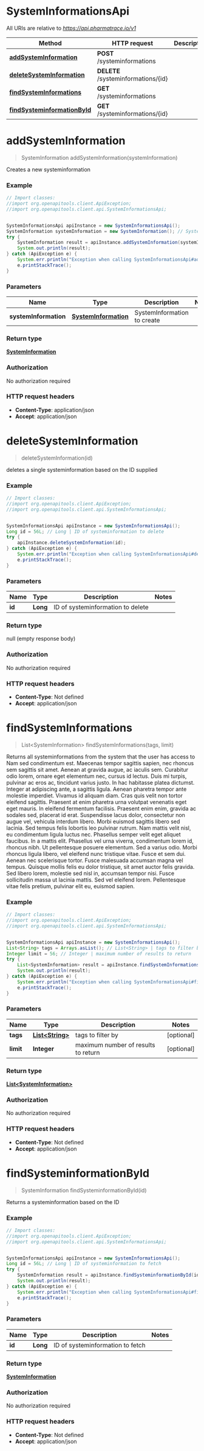 # SystemInformationsApi

All URIs are relative to *https://api.pharmatrace.io/v1*

Method | HTTP request | Description
------------- | ------------- | -------------
[**addSystemInformation**](SystemInformationsApi.md#addSystemInformation) | **POST** /systeminformations | 
[**deleteSystemInformation**](SystemInformationsApi.md#deleteSystemInformation) | **DELETE** /systeminformations/{id} | 
[**findSystemInformations**](SystemInformationsApi.md#findSystemInformations) | **GET** /systeminformations | 
[**findSysteminformationById**](SystemInformationsApi.md#findSysteminformationById) | **GET** /systeminformations/{id} | 


<a name="addSystemInformation"></a>
# **addSystemInformation**
> SystemInformation addSystemInformation(systemInformation)



Creates a new systeminformation

### Example
```java
// Import classes:
//import org.openapitools.client.ApiException;
//import org.openapitools.client.api.SystemInformationsApi;


SystemInformationsApi apiInstance = new SystemInformationsApi();
SystemInformation systemInformation = new SystemInformation(); // SystemInformation | SystemInformation to create
try {
    SystemInformation result = apiInstance.addSystemInformation(systemInformation);
    System.out.println(result);
} catch (ApiException e) {
    System.err.println("Exception when calling SystemInformationsApi#addSystemInformation");
    e.printStackTrace();
}
```

### Parameters

Name | Type | Description  | Notes
------------- | ------------- | ------------- | -------------
 **systemInformation** | [**SystemInformation**](SystemInformation.md)| SystemInformation to create |

### Return type

[**SystemInformation**](SystemInformation.md)

### Authorization

No authorization required

### HTTP request headers

 - **Content-Type**: application/json
 - **Accept**: application/json

<a name="deleteSystemInformation"></a>
# **deleteSystemInformation**
> deleteSystemInformation(id)



deletes a single systeminformation based on the ID supplied

### Example
```java
// Import classes:
//import org.openapitools.client.ApiException;
//import org.openapitools.client.api.SystemInformationsApi;


SystemInformationsApi apiInstance = new SystemInformationsApi();
Long id = 56L; // Long | ID of systeminformation to delete
try {
    apiInstance.deleteSystemInformation(id);
} catch (ApiException e) {
    System.err.println("Exception when calling SystemInformationsApi#deleteSystemInformation");
    e.printStackTrace();
}
```

### Parameters

Name | Type | Description  | Notes
------------- | ------------- | ------------- | -------------
 **id** | **Long**| ID of systeminformation to delete |

### Return type

null (empty response body)

### Authorization

No authorization required

### HTTP request headers

 - **Content-Type**: Not defined
 - **Accept**: application/json

<a name="findSystemInformations"></a>
# **findSystemInformations**
> List&lt;SystemInformation&gt; findSystemInformations(tags, limit)



Returns all systeminformations from the system that the user has access to Nam sed condimentum est. Maecenas tempor sagittis sapien, nec rhoncus sem sagittis sit amet. Aenean at gravida augue, ac iaculis sem. Curabitur odio lorem, ornare eget elementum nec, cursus id lectus. Duis mi turpis, pulvinar ac eros ac, tincidunt varius justo. In hac habitasse platea dictumst. Integer at adipiscing ante, a sagittis ligula. Aenean pharetra tempor ante molestie imperdiet. Vivamus id aliquam diam. Cras quis velit non tortor eleifend sagittis. Praesent at enim pharetra urna volutpat venenatis eget eget mauris. In eleifend fermentum facilisis. Praesent enim enim, gravida ac sodales sed, placerat id erat. Suspendisse lacus dolor, consectetur non augue vel, vehicula interdum libero. Morbi euismod sagittis libero sed lacinia.  Sed tempus felis lobortis leo pulvinar rutrum. Nam mattis velit nisl, eu condimentum ligula luctus nec. Phasellus semper velit eget aliquet faucibus. In a mattis elit. Phasellus vel urna viverra, condimentum lorem id, rhoncus nibh. Ut pellentesque posuere elementum. Sed a varius odio. Morbi rhoncus ligula libero, vel eleifend nunc tristique vitae. Fusce et sem dui. Aenean nec scelerisque tortor. Fusce malesuada accumsan magna vel tempus. Quisque mollis felis eu dolor tristique, sit amet auctor felis gravida. Sed libero lorem, molestie sed nisl in, accumsan tempor nisi. Fusce sollicitudin massa ut lacinia mattis. Sed vel eleifend lorem. Pellentesque vitae felis pretium, pulvinar elit eu, euismod sapien. 

### Example
```java
// Import classes:
//import org.openapitools.client.ApiException;
//import org.openapitools.client.api.SystemInformationsApi;


SystemInformationsApi apiInstance = new SystemInformationsApi();
List<String> tags = Arrays.asList(); // List<String> | tags to filter by
Integer limit = 56; // Integer | maximum number of results to return
try {
    List<SystemInformation> result = apiInstance.findSystemInformations(tags, limit);
    System.out.println(result);
} catch (ApiException e) {
    System.err.println("Exception when calling SystemInformationsApi#findSystemInformations");
    e.printStackTrace();
}
```

### Parameters

Name | Type | Description  | Notes
------------- | ------------- | ------------- | -------------
 **tags** | [**List&lt;String&gt;**](String.md)| tags to filter by | [optional]
 **limit** | **Integer**| maximum number of results to return | [optional]

### Return type

[**List&lt;SystemInformation&gt;**](SystemInformation.md)

### Authorization

No authorization required

### HTTP request headers

 - **Content-Type**: Not defined
 - **Accept**: application/json

<a name="findSysteminformationById"></a>
# **findSysteminformationById**
> SystemInformation findSysteminformationById(id)



Returns a systeminformation based on the ID

### Example
```java
// Import classes:
//import org.openapitools.client.ApiException;
//import org.openapitools.client.api.SystemInformationsApi;


SystemInformationsApi apiInstance = new SystemInformationsApi();
Long id = 56L; // Long | ID of systeminformation to fetch
try {
    SystemInformation result = apiInstance.findSysteminformationById(id);
    System.out.println(result);
} catch (ApiException e) {
    System.err.println("Exception when calling SystemInformationsApi#findSysteminformationById");
    e.printStackTrace();
}
```

### Parameters

Name | Type | Description  | Notes
------------- | ------------- | ------------- | -------------
 **id** | **Long**| ID of systeminformation to fetch |

### Return type

[**SystemInformation**](SystemInformation.md)

### Authorization

No authorization required

### HTTP request headers

 - **Content-Type**: Not defined
 - **Accept**: application/json

